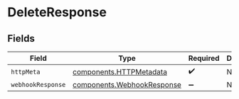 # DeleteResponse


## Fields

| Field                                                                    | Type                                                                     | Required                                                                 | Description                                                              |
| ------------------------------------------------------------------------ | ------------------------------------------------------------------------ | ------------------------------------------------------------------------ | ------------------------------------------------------------------------ |
| `httpMeta`                                                               | [components.HTTPMetadata](../../models/components/httpmetadata.md)       | :heavy_check_mark:                                                       | N/A                                                                      |
| `webhookResponse`                                                        | [components.WebhookResponse](../../models/components/webhookresponse.md) | :heavy_minus_sign:                                                       | N/A                                                                      |